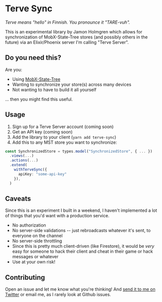 # Terve Sync

_Terve means "hello" in Finnish. You pronounce it "TARE-vuh"._

This is an experimental library by Jamon Holmgren which allows for
synchronization of MobX-State-Tree stores (and possibly others in the
future) via an Elixir/Phoenix server I'm calling "Terve Server".

## Do you need this?

Are you:

- Using [MobX-State-Tree](https://mobx-state-tree.js.org)
- Wanting to synchronize your store(s) across many devices
- Not wanting to have to build it all yourself

... then you might find this useful.

## Usage

1. Sign up for a Terve Server account (coming soon)
2. Get an API key (coming soon)
3. Add the library to your client (`yarn add terve-sync`)
4. Add this to any MST store you want to synchronize:

```ts
const SynchronizedStore = types.model("SynchronizedStore", { ... })
  .views(...)
  .actions(...)
  .extend(
    withTerveSync({
      apiKey: "some-api-key"
    }),
  )
```

## Caveats

Since this is an experiment I built in a weekend, I haven't implemented a lot of things that you'd want with a production service.

- No authorization
- No server-side validations -- just rebroadcasts whatever it's sent, to everyone on the channel
- No server-side throttling
- Since this is pretty much client-driven (like Firestore), it would be _very_ easy for someone to hack their client and cheat in their game or hack messages or whatever
- Use at your own risk!

## Contributing

Open an issue and let me know what you're thinking! And [send it to me on Twitter](https://twitter.com/jamonholmgren) or email me, as I rarely look at Github issues.
